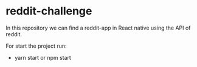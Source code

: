 # reddit-challenge
In this repository we can find a reddit-app in React native using the API of reddit.

For start the project run: 
- yarn start or npm start
